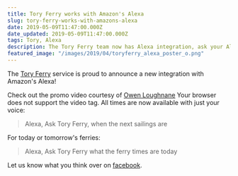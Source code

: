```yaml
---
title: Tory Ferry works with Amazon's Alexa
slug: tory-ferry-works-with-amazons-alexa
date: 2019-05-09T11:47:00.000Z
date_updated: 2019-05-09T11:47:00.000Z
tags: Tory, Alexa
description: The Tory Ferry team now has Alexa integration, ask your Alexa device or phone for the latest times today!
featured_image: "/images/2019/04/toryferry_alexa_poster_o.png"
---
```


The [Tory Ferry](https://toryferry.com/alexa) service is proud to announce a new integration with Amazon's Alexa!

Check out the promo video courtesy of [Owen Loughnane](https://owenloughnane.com)
Your browser does not support the video tag.
All times are now available with just your voice:

> Alexa, Ask Tory Ferry, when the next sailings are

For today or tomorrow's ferries:

> Alexa, Ask Tory Ferry what the ferry times are today

Let us know what you think over on [facebook](https://www.facebook.com/Tory-Ferry-341012226390971/).
